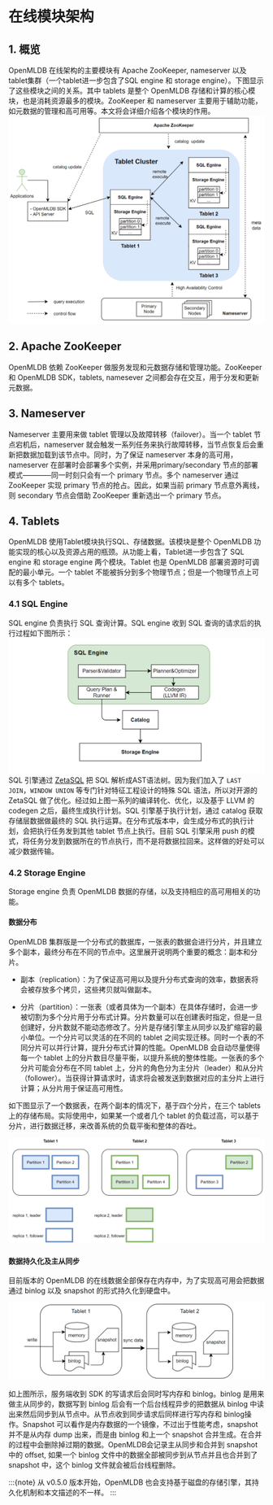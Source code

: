 # 在线模块架构

## 1. 概览

OpenMLDB 在线架构的主要模块有 Apache ZooKeeper, nameserver 以及 tablet集群（一个tablet进一步包含了SQL engine 和 storage engine）。下图显示了这些模块之间的关系。其中 tablets 是整个 OpenMLDB 存储和计算的核心模块，也是消耗资源最多的模块。ZooKeeper 和 nameserver 主要用于辅助功能，如元数据的管理和高可用等。本文将会详细介绍各个模块的作用。
![image-20220316160612968](images/architecture.png)


## 2. Apache ZooKeeper
OpenMLDB 依赖 ZooKeeper 做服务发现和元数据存储和管理功能。ZooKeeper 和 OpenMLDB SDK，tablets, namesever 之间都会存在交互，用于分发和更新元数据。

## 3. Nameserver
Nameserver 主要用来做 tablet 管理以及故障转移（failover）。当一个 tablet 节点宕机后，nameserver 就会触发一系列任务来执行故障转移，当节点恢复后会重新把数据加载到该节点中。同时，为了保证 nameserver 本身的高可用，nameserver 在部署时会部署多个实例，并采用primary/secondary 节点的部署模式————同一时刻只会有一个 primary 节点。多个 nameserver 通过 ZooKeeper 实现 primary 节点的抢占。因此，如果当前 primary 节点意外离线，则 secondary 节点会借助 ZooKeeper 重新选出一个 primary 节点。

## 4. Tablets
 OpenMLDB 使用Tablet模块执行SQL、存储数据。该模块是整个 OpenMLDB 功能实现的核心以及资源占用的瓶颈。从功能上看，Tablet进一步包含了 SQL engine 和 storage engine 两个模块。Tablet 也是 OpenMLDB 部署资源时可调配的最小单元。一个 tablet 不能被拆分到多个物理节点；但是一个物理节点上可以有多个 tablets。
### 4.1 SQL Engine
SQL engine 负责执行 SQL 查询计算。SQL engine 收到 SQL 查询的请求后的执行过程如下图所示：
![img](images/sql_engine.png)
SQL 引擎通过 [ZetaSQL](https://github.com/4paradigm/zetasql) 把 SQL 解析成AST语法树。因为我们加入了 `LAST JOIN`，`WINDOW UNION` 等专门针对特征工程设计的特殊 SQL 语法，所以对开源的 ZetaSQL 做了优化。经过如上图一系列的编译转化、优化，以及基于 LLVM 的 codegen 之后，最终生成执行计划。SQL 引擎基于执行计划，通过 catalog 获取存储层数据做最终的 SQL 执行运算。在分布式版本中，会生成分布式的执行计划，会把执行任务发到其他 tablet 节点上执行。目前 SQL 引擎采用 push 的模式，将任务分发到数据所在的节点执行，而不是将数据拉回来。这样做的好处可以减少数据传输。

### 4.2 Storage Engine

Storage engine 负责 OpenMLDB 数据的存储，以及支持相应的高可用相关的功能。

#### 数据分布
OpenMLDB 集群版是一个分布式的数据库，一张表的数据会进行分片，并且建立多个副本，最终分布在不同的节点中。这里展开说明两个重要的概念：副本和分片。

- 副本（replication）：为了保证高可用以及提升分布式查询的效率，数据表将会被存放多个拷贝，这些拷贝就叫做副本。

- 分片（partition）：一张表（或者具体为一个副本）在具体存储时，会进一步被切割为多个分片用于分布式计算。分片数量可以在创建表时指定，但是一旦创建好，分片数就不能动态修改了。分片是存储引擎主从同步以及扩缩容的最小单位。一个分片可以灵活的在不同的 tablet 之间实现迁移。同时一个表的不同分片可以并行计算，提升分布式计算的性能。OpenMLDB 会自动尽量使得每一个 tablet 上的分片数目尽量平衡，以提升系统的整体性能。一张表的多个分片可能会分布在不同 tablet 上，分片的角色分为主分片（leader）和从分片（follower）。当获得计算请求时，请求将会被发送到数据对应的主分片上进行计算；从分片用于保证高可用性。

如下图显示了一个数据表，在两个副本的情况下，基于四个分片，在三个 tablets 上的存储布局。实际使用中，如果某一个或者几个 tablet 的负载过高，可以基于分片，进行数据迁移，来改善系统的负载平衡和整体的吞吐。

![image-20220317150559595](images/table_partition.png)

#### 数据持久化及主从同步
目前版本的 OpenMLDB 的在线数据全部保存在内存中，为了实现高可用会把数据通过 binlog 以及 snapshot 的形式持久化到硬盘中。

![image-20220317152718586](images/binlog_snapshot.png)

如上图所示，服务端收到 SDK 的写请求后会同时写内存和 binlog。binlog 是用来做主从同步的，数据写到 binlog 后会有一个后台线程异步的把数据从 binlog 中读出来然后同步到从节点中。从节点收到同步请求后同样进行写内存和 binlog操作。Snapshot 可以看作是内存数据的一个镜像，不过出于性能考虑，snapshot 并不是从内存 dump 出来，而是由 binlog 和上一个 snapshot 合并生成。在合并的过程中会删除掉过期的数据。OpenMLDB会记录主从同步和合并到 snapshot 中的 offset, 如果一个 binlog 文件中的数据全部被同步到从节点并且也合并到了 snapshot 中，这个 binlog 文件就会被后台线程删除。

:::{note}
从 v0.5.0 版本开始，OpenMLDB 也会支持基于磁盘的存储引擎，其持久化机制和本文描述的不一样。
:::
